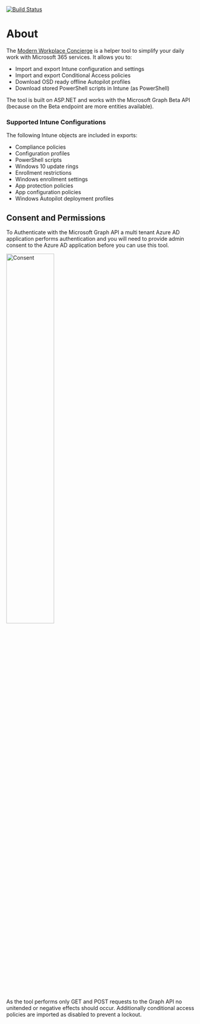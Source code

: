 [![Build Status](https://dev.azure.com/nicolonsky/ModernWorkplaceTools/_apis/build/status/nicolonsky.IntuneConcierge?branchName=master)](https://dev.azure.com/nicolonsky/ModernWorkplaceTools/_build/latest?definitionId=2&branchName=master)

# About

The [Modern Workplace Concierge](https://mwconcierge.azurewebsites.net/) is a helper tool to simplify your daily work with Microsoft 365 services. It allows you to:

* Import and export Intune configuration and settings
* Import and export Conditional Access policies
* Download OSD ready offline Autopilot profiles
* Download stored PowerShell scripts in Intune (as PowerShell)

The tool is built on ASP.NET and works with the Microsoft Graph Beta API (because on the Beta endpoint are more entities available).

### Supported Intune Configurations

The following Intune objects are included in exports:

* Compliance policies
* Configuration profiles
* PowerShell scripts
* Windows 10 update rings
* Enrollment restrictions
* Windows enrollment settings
* App protection policies
* App configuration policies
* Windows Autopilot deployment profiles
## Consent and Permissions

To Authenticate with the Microsoft Graph API a multi tenant Azure AD application performs authentication and you will need to provide admin consent to the Azure AD application before you can use this tool.

<img src="https://github.com/nicolonsky/ModernWorkplaceConcierge/blob/master/Doc/Consent.png" alt="Consent" width="50%">

As the tool performs only GET and POST requests to the Graph API no unitended or negative effects should occur. Additionally conditional access policies are imported as disabled to prevent a lockout.
